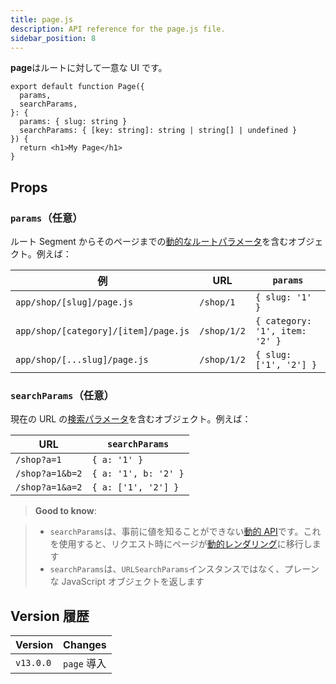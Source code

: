 ```yaml
---
title: page.js
description: API reference for the page.js file.
sidebar_position: 8
---
```


**page**はルートに対して一意な UI です。

```tsx title="app/blog/[slug]/page.tsx"
export default function Page({
  params,
  searchParams,
}: {
  params: { slug: string }
  searchParams: { [key: string]: string | string[] | undefined }
}) {
  return <h1>My Page</h1>
}
```

## Props

### `params`（任意）

ルート Segment からそのページまでの[動的なルートパラメータ](/docs/app-router/building-your-application/routing/dynamic-routes)を含むオブジェクト。例えば：

| 例                                   | URL         | `params`                       |
| ------------------------------------ | ----------- | ------------------------------ |
| `app/shop/[slug]/page.js`            | `/shop/1`   | `{ slug: '1' }`                |
| `app/shop/[category]/[item]/page.js` | `/shop/1/2` | `{ category: '1', item: '2' }` |
| `app/shop/[...slug]/page.js`         | `/shop/1/2` | `{ slug: ['1', '2'] }`         |

### `searchParams`（任意）

現在の URL の[検索パラメータ](https://developer.mozilla.org/en-US/docs/Learn/Common_questions/What_is_a_URL#parameters)を含むオブジェクト。例えば：

| URL             | `searchParams`       |
| --------------- | -------------------- |
| `/shop?a=1`     | `{ a: '1' }`         |
| `/shop?a=1&b=2` | `{ a: '1', b: '2' }` |
| `/shop?a=1&a=2` | `{ a: ['1', '2'] }`  |

> **Good to know**:

<!-- TODO: Fix links -->

> - `searchParams`は、事前に値を知ることができない[動的 API](/docs/app-router/building-your-application/rendering/server-components#server-rendering-strategies#dynamic-functions)です。これを使用すると、リクエスト時にページが[動的レンダリング](/docs/app-router/building-your-application/rendering/server-components#動的レンダリング)に移行します
> - `searchParams`は、`URLSearchParams`インスタンスではなく、プレーンな JavaScript オブジェクトを返します

## Version 履歴

| Version   | Changes     |
| --------- | ----------- |
| `v13.0.0` | `page` 導入 |
